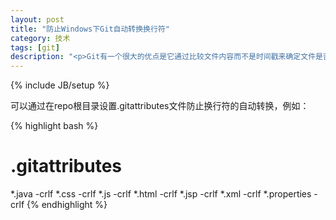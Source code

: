 ```yaml
---
layout: post
title: "防止Windows下Git自动转换换行符"
category: 技术
tags: [git]
description: "<p>Git有一个很大的优点是它通过比较文件内容而不是时间戳来确定文件是否有更新。Windows下Git会默认将LF换行符替换为CRLF，当有时需要比较UNIX开发人员传来的文件时，就会因为换行符的不同而无法判断代码差异。</p>"
---
```

{% include JB/setup %}

可以通过在repo根目录设置.gitattributes文件防止换行符的自动转换，例如：

{% highlight bash %}
# .gitattributes
*.java -crlf
*.css -crlf
*.js -crlf
*.html -crlf
*.jsp -crlf
*.xml -crlf
*.properties -crlf
{% endhighlight %}

